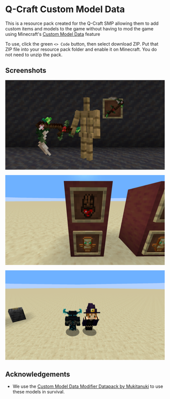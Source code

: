 # Q-Craft Custom Model Data
This is a resource pack created for the Q-Craft SMP allowing them to add custom items and models to the game without having to mod  the game using Minecraft's [Custom Model Data](https://www.youtube.com/watch?v=HrFMdcjonyo) feature

To use, click the green `<> Code` button, then select download ZIP. Put that ZIP file into your resource pack folder and enable it on Minecraft. You do not need to unzip the pack. 

## Screenshots

![App Screenshot](https://raw.githubusercontent.com/adammakesfilm/qcraft-custom-model-data/master/Sample%20Photos/Overgrown%20Sythe.png)

![App Screenshot](https://raw.githubusercontent.com/adammakesfilm/qcraft-custom-model-data/master/Sample%20Photos/Totem%20to%20Totem%20of%20Regeneration.png)

![App Screenshot](https://raw.githubusercontent.com/adammakesfilm/qcraft-custom-model-data/master/Sample%20Photos/Warden%20and%20Witch%20Hat.png)


## Acknowledgements

 - We use the [Custom Model Data Modifier Datapack by Mukitanuki](https://www.curseforge.com/minecraft/customization/custom-roleplay-data-datapack) to use these models in survival. 



